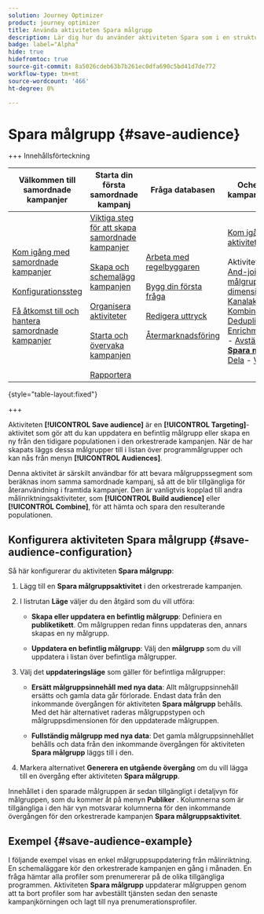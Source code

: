 ```yaml
---
solution: Journey Optimizer
product: journey optimizer
title: Använda aktiviteten Spara målgrupp
description: Lär dig hur du använder aktiviteten Spara som i en strukturerad kampanj
badge: label="Alpha"
hide: true
hidefromtoc: true
source-git-commit: 8a5026cdeb63b7b261ec0dfa690c5bd41d7de772
workflow-type: tm+mt
source-wordcount: '466'
ht-degree: 0%

---
```


# Spara målgrupp {#save-audience}

+++ Innehållsförteckning

| Välkommen till samordnade kampanjer | Starta din första samordnade kampanj | Fråga databasen | Ochestrerade kampanjaktiviteter |
|---|---|---|---|
| [Kom igång med samordnade kampanjer](../gs-orchestrated-campaigns.md)<br/><br/>[Konfigurationssteg](../configuration-steps.md)<br/><br/>[Få åtkomst till och hantera samordnade kampanjer](../access-manage-orchestrated-campaigns.md) | [Viktiga steg för att skapa samordnade kampanjer](../gs-campaign-creation.md)<br/><br/>[Skapa och schemalägg kampanjen](../create-orchestrated-campaign.md)<br/><br/>[Organisera aktiviteter](../orchestrate-activities.md)<br/><br/>[Starta och övervaka kampanjen](../start-monitor-campaigns.md)<br/><br/>[Rapportera](../reporting-campaigns.md) | [Arbeta med regelbyggaren](../orchestrated-rule-builder.md)<br/><br/>[Bygg din första fråga](../build-query.md)<br/><br/>[Redigera uttryck](../edit-expressions.md)<br/><br/>[Återmarknadsföring](../retarget.md) | [Kom igång med aktiviteter](about-activities.md)<br/><br/>Aktiviteter:<br/>[And-join](and-join.md) - [Bygg målgrupp](build-audience.md) - [Ändra dimension](change-dimension.md) - [Kanalaktiviteter](channels.md) - [Kombinera](combine.md) - [Deduplicering](deduplication.md) - [Enrichment](enrichment.md) - [Fork](fork.md)  - [Avstämning](reconciliation.md) - <b>[Spara målgrupp](save-audience.md)</b> - [Dela](split.md) - [Vänta](wait.md) |

{style="table-layout:fixed"}

+++


Aktiviteten **[!UICONTROL Save audience]** är en **[!UICONTROL Targeting]**-aktivitet som gör att du kan uppdatera en befintlig målgrupp eller skapa en ny från den tidigare populationen i den orkestrerade kampanjen. När de har skapats läggs dessa målgrupper till i listan över programmålgrupper och kan nås från menyn **[!UICONTROL Audiences]**.

Denna aktivitet är särskilt användbar för att bevara målgruppssegment som beräknas inom samma samordnade kampanj, så att de blir tillgängliga för återanvändning i framtida kampanjer. Den är vanligtvis kopplad till andra målinriktningsaktiviteter, som **[!UICONTROL Build audience]** eller **[!UICONTROL Combine]**, för att hämta och spara den resulterande populationen.

## Konfigurera aktiviteten Spara målgrupp {#save-audience-configuration}

Så här konfigurerar du aktiviteten **Spara målgrupp**:

1. Lägg till en **Spara målgruppsaktivitet** i den orkestrerade kampanjen.

1. I listrutan **Läge** väljer du den åtgärd som du vill utföra:

   * **Skapa eller uppdatera en befintlig målgrupp**: Definiera en **publiketikett**. Om målgruppen redan finns uppdateras den, annars skapas en ny målgrupp.

   * **Uppdatera en befintlig målgrupp**: Välj den **målgrupp** som du vill uppdatera i listan över befintliga målgrupper.

1. Välj det **uppdateringsläge** som gäller för befintliga målgrupper:

   * **Ersätt målgruppsinnehåll med nya data**: Allt målgruppsinnehåll ersätts och gamla data går förlorade. Endast data från den inkommande övergången för aktiviteten **Spara målgrupp** behålls. Med det här alternativet raderas målgruppstypen och målgruppsdimensionen för den uppdaterade målgruppen.

   * **Fullständig målgrupp med nya data**: Det gamla målgruppsinnehållet behålls och data från den inkommande övergången för aktiviteten **Spara målgrupp** läggs till i den.

1. Markera alternativet **Generera en utgående övergång** om du vill lägga till en övergång efter aktiviteten **Spara målgrupp**.

Innehållet i den sparade målgruppen är sedan tillgängligt i detaljvyn för målgruppen, som du kommer åt på menyn **Publiker** . Kolumnerna som är tillgängliga i den här vyn motsvarar kolumnerna för den inkommande övergången för den orkestrerade kampanjen **Spara målgruppsaktivitet**.

## Exempel {#save-audience-example}

I följande exempel visas en enkel målgruppsuppdatering från målinriktning. En schemaläggare kör den orkestrerade kampanjen en gång i månaden. En fråga hämtar alla profiler som prenumererar på de olika tillgängliga programmen. Aktiviteten **Spara målgrupp** uppdaterar målgruppen genom att ta bort profiler som har avbeställt tjänsten sedan den senaste kampanjkörningen och lagt till nya prenumerationsprofiler.

